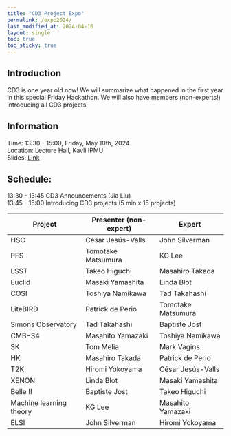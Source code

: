 ```yaml
---
title: "CD3 Project Expo"
permalink: /expo2024/
last_modified_at: 2024-04-16
layout: single
toc: true
toc_sticky: true
---
```


## Introduction

CD3 is one year old now! We will summarize what happened in the first year in this special Friday Hackathon. We will also have members (non-experts!) introducing all CD3 projects. 

## Information

Time: 13:30 - 15:00, Friday, May 10th, 2024 \
Location: Lecture Hall, Kavli IPMU \
Slides: [Link](https://docs.google.com/presentation/d/1VxRN3KcIwPxudZpO_VGFSjhjOysymFSphIS2qdIbQrI/edit?usp=sharing)

## Schedule:

13:30 - 13:45 CD3 Announcements (Jia Liu)\
13:45 - 15:00 Introducing CD3 projects (5 min x 15 projects)

| Project                 | Presenter (non-expert) | Expert             |
|-------------------------|------------------------|--------------------|
| HSC                     | César Jesús-Valls      | John Silverman     |
| PFS                     | Tomotake Matsumura     | KG Lee             |
| LSST                    | Takeo Higuchi          | Masahiro Takada    |
| Euclid                  | Masaki Yamashita       | Linda Blot         |
| COSI                    | Toshiya Namikawa       | Tad Takahashi      |
| LiteBIRD                | Patrick de Perio       | Tomotake Matsumura |
| Simons Observatory      | Tad Takahashi          | Baptiste Jost      |
| CMB-S4                  | Masahito Yamazaki      | Toshiya Namikawa   |
| SK                      | Tom Melia              | Mark Vagins        |
| HK                      | Masahiro Takada        | Patrick de Perio   |
| T2K                     | Hiromi Yokoyama        | César Jesús-Valls  |
| XENON                   | Linda Blot             | Masaki Yamashita   |
| Belle II                | Baptiste Jost          | Takeo Higuchi      |
| Machine learning theory | KG Lee                 | Masahito Yamazaki  |
| ELSI                    | John Silverman         | Hiromi Yokoyama    |
